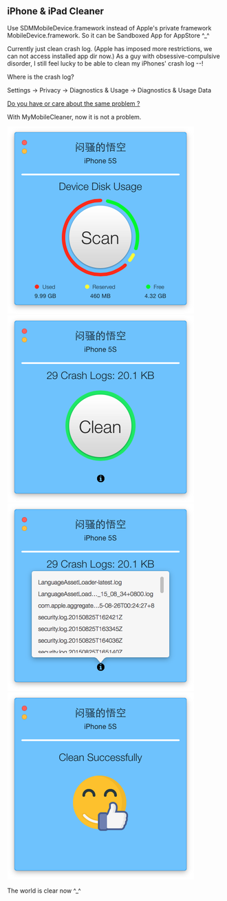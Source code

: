 
## iPhone &amp; iPad Cleaner ##

Use SDMMobileDevice.framework instead of Apple's private framework MobileDevice.framework.
So it can be Sandboxed App for AppStore ^_^

Currently just clean crash log. (Apple has imposed more restrictions, we can not access installed app dir now.)
As a guy with obsessive-compulsive disorder, I still feel lucky to be able to clean my iPhones' crash log --!

Where is the crash log?

Settings -> Privacy -> Diagnostics & Usage -> Diagnostics & Usage Data

[Do you have or care about the same problem ?](https://v2ex.com/t/188500)

With MyMobileCleaner, now it is not a problem.

![1](screenshot/1.png)
![2](screenshot/2.png)
![3](screenshot/3.png)
![4](screenshot/4.png)

The world is clear now ^_^
